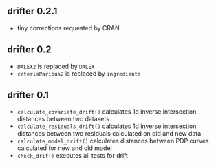 drifter 0.2.1
----------------------------------------------------------------
* tiny corrections requested by CRAN

drifter 0.2
----------------------------------------------------------------
* `DALEX2` is replaced by `DALEX`
* `ceterisParibus2` is replaced by `ingredients`

drifter 0.1
----------------------------------------------------------------
* `calculate_covariate_drift()` calculates 1d inverse intersection distances between two datasets
* `calculate_residuals_drift()` calculates 1d inverse intersection distances between two residuals calculated on old and new data
* `calculate_model_drift()` calculates distances between PDP curves calculated for new and old model
* `check_drif()` executes all tests for drift 

